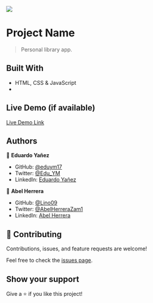 ![](https://img.shields.io/badge/TheOdinProject-yellow)

# Project Name

> Personal library app.


## Built With

- HTML, CSS & JavaScript
- 
## Live Demo (if available)

[Live Demo Link](https://eduym17.github.io/TOP-project-library/)

## Authors

👤 **Eduardo Yañez**

- GitHub: [@eduym17](https://github.com/eduym17)
- Twitter: [@Edu_YM](https://twitter.com/Edu_YM)
- LinkedIn: [Eduardo Yañez](https://www.linkedin.com/in/eduardoym/)

👤 **Abel Herrera**

- GitHub: [@Lino09](https://github.com/Lino09)
- Twitter: [@AbelHerreraZam1](https://twitter.com/AbelHerreraZam1)
- LinkedIn: [Abel Herrera](https://www.linkedin.com/in/abelherreraz/)

## 🤝 Contributing

Contributions, issues, and feature requests are welcome!

Feel free to check the [issues page](../../issues/).

## Show your support

Give a ⭐️ if you like this project!
